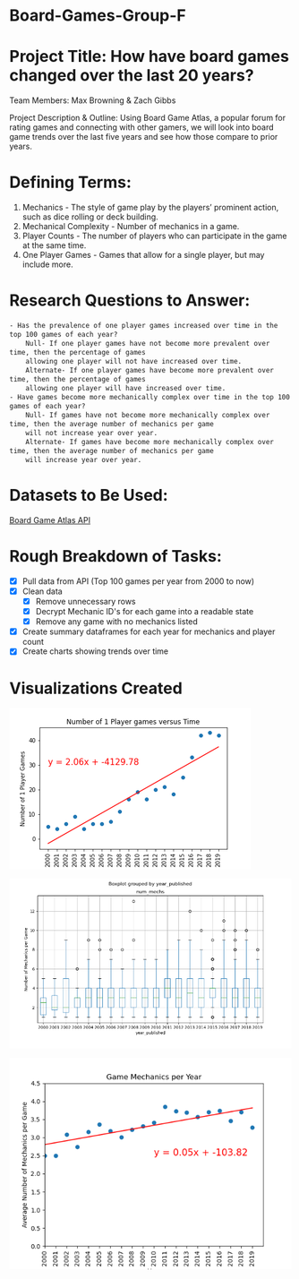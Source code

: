 # Board-Games-Group-F

# Project Title: How have board games changed over the last 20 years?
Team Members: Max Browning & Zach Gibbs

Project Description & Outline: Using Board Game Atlas, a popular forum for rating games and connecting with other gamers, we will look into board game trends over the last five years and see how those compare to prior years.

# Defining Terms:
1. Mechanics - The style of game play by the players’ prominent action, such as dice rolling or deck building.
2. Mechanical Complexity - Number of mechanics in a game.
3. Player Counts - The number of players who can participate in the game at the same time.
4. One Player Games - Games that allow for a single player, but may include more. 

# Research Questions to Answer:
	- Has the prevalence of one player games increased over time in the top 100 games of each year?
		Null- If one player games have not become more prevalent over time, then the percentage of games 
		allowing one player will not have increased over time.
		Alternate- If one player games have become more prevalent over time, then the percentage of games 
		allowing one player will have increased over time.
	- Have games become more mechanically complex over time in the top 100 games of each year?
		Null- If games have not become more mechanically complex over time, then the average number of mechanics per game 
		will not increase year over year.
		Alternate- If games have become more mechanically complex over time, then the average number of mechanics per game 
		will increase year over year.
# Datasets to Be Used:
[Board Game Atlas API](https://www.boardgameatlas.com/api/docs) 

# Rough Breakdown of Tasks:
- [x] Pull data from API (Top 100 games per year from 2000 to now)
- [x] Clean data
	- [x] Remove unnecessary rows
	- [x] Decrypt Mechanic ID's for each game into a readable state
	- [x] Remove any game with no mechanics listed
- [x] Create summary dataframes for each year for mechanics and player count
- [x] Create charts showing trends over time

# Visualizations Created
![Scatter plot showing increase of one player games increasing over time](https://github.com/MaxBrowning/Board-Games-Group-F/blob/main/Images/One%20Player%20Game%20Scatter%20Plot.png)

![Box plot showing number of mechanics per game per year](https://github.com/MaxBrowning/Board-Games-Group-F/blob/main/Images/GameMechanicsPerYearBoxPlot.png)

![Linear regression of number of mechanics per game per year](https://github.com/MaxBrowning/Board-Games-Group-F/blob/main/Images/GameMechanicsPerYearScatter.png)
